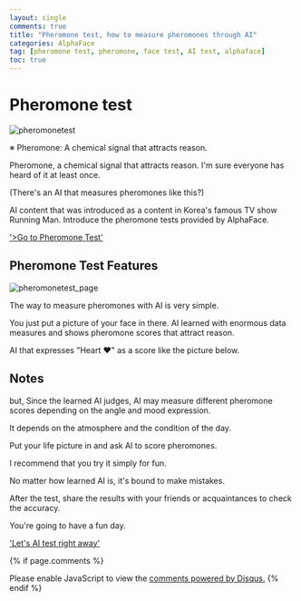 ```yaml
---
layout: single
comments: true
title: "Pheromone test, how to measure pheromones through AI"
categories: AlphaFace
tag: [pheromone test, pheromone, face test, AI test, alphaface]
toc: true
---
```



  <!-- Google addsense -->
  <script async src="https://pagead2.googlesyndication.com/pagead/js/adsbygoogle.js?client=ca-pub-2367691231152778"
    crossorigin="anonymous"></script>
  <!-- 상단 2개 -->
  <ins class="adsbygoogle" style="display:block" data-ad-client="ca-pub-2367691231152778" data-ad-slot="7442206282"
    data-ad-format="auto" data-full-width-responsive="true"></ins>
  <script>
    (adsbygoogle = window.adsbygoogle || []).push({});
  </script>


# Pheromone test

![pheromonetest](/assets/img/33-1.jpg)

※ Pheromone: A chemical signal that attracts reason.

Pheromone, a chemical signal that attracts reason.
I'm sure everyone has heard of it at least once.

(There's an AI that measures pheromones like this?)


AI content that was introduced as a content in Korea's famous TV show Running Man.
Introduce the pheromone tests provided by AlphaFace.

<a href="https://alphaface-ai.com/pheromonetest/">'>Go to Pheromone Test'</a>



## Pheromone Test Features

![pheromonetest_page](/assets/img/33-2.jpg)

The way to measure pheromones with AI is very simple.

You just put a picture of your face in there.
AI learned with enormous data measures and shows pheromone scores that attract reason.

AI that expresses "Heart ♥" as a score like the picture below.


## Notes

but,
Since the learned AI judges, AI may measure different pheromone scores depending on the angle and mood expression.

It depends on the atmosphere and the condition of the day.

Put your life picture in and ask AI to score pheromones.

I recommend that you try it simply for fun.

No matter how learned AI is, it's bound to make mistakes.

After the test, share the results with your friends or acquaintances to check the accuracy.

You're going to have a fun day.

<a href="https://alphaface-ai.com/">'Let's AI test right away'</a>




  <!-- Google addsense -->
  <script async src="https://pagead2.googlesyndication.com/pagead/js/adsbygoogle.js?client=ca-pub-2367691231152778"
    crossorigin="anonymous"></script>
  <!-- alphaface.footer.add -->
  <ins class="adsbygoogle" style="display:block" data-ad-client="ca-pub-2367691231152778" data-ad-slot="8141421734"
    data-ad-format="auto" data-full-width-responsive="true"></ins>
  <script>
    (adsbygoogle = window.adsbygoogle || []).push({});
  </script>


{% if page.comments %}
<div id="disqus_thread"></div>
<script>
    /**
    *  RECOMMENDED CONFIGURATION VARIABLES: EDIT AND UNCOMMENT THE SECTION BELOW TO INSERT DYNAMIC VALUES FROM YOUR PLATFORM OR CMS.
    *  LEARN WHY DEFINING THESE VARIABLES IS IMPORTANT: https://disqus.com/admin/universalcode/#configuration-variables    */
    
    var disqus_config = function () {
    this.page.url = "{{ page.url | absolute_url }};";  // Replace PAGE_URL with your page's canonical URL variable
    this.page.identifier = "{{ page.id }}";; // Replace PAGE_IDENTIFIER with your page's unique identifier variable
    };
    
    (function() { // DON'T EDIT BELOW THIS LINE
    var d = document, s = d.createElement('script');
    s.src = 'https://alphafaceblog.disqus.com/embed.js';
    s.setAttribute('data-timestamp', +new Date());
    (d.head || d.body).appendChild(s);
    })();
</script>
<noscript>Please enable JavaScript to view the <a href="https://disqus.com/?ref_noscript">comments powered by Disqus.</a></noscript>
{% endif %}
